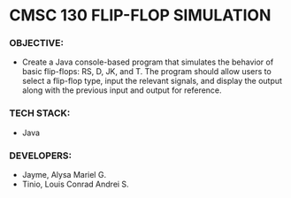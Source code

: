 # CMSC 130 FLIP-FLOP SIMULATION

### OBJECTIVE:
* Create a Java console-based program that simulates the behavior of basic flip-flops: RS, D, JK, and T.
The program should allow users to select a flip-flop type, input the relevant signals, and display the
output along with the previous input and output for reference.

### TECH STACK:
* Java

### DEVELOPERS:
* Jayme, Alysa Mariel G.
* Tinio, Louis Conrad Andrei S. 
